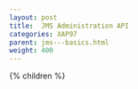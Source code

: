 ```yaml
---
layout: post
title:  JMS Administration API
categories: XAP97
parent: jms---basics.html
weight: 400
---
```


{% children %}
